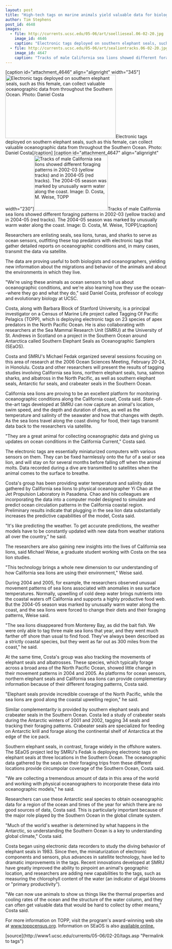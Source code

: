 ```yaml
---
layout: post
title: "High-tech tags on marine animals yield valuable data for biologists and oceanographers"
author: Tim Stephens
post_id: 4648
images:
  - file: http://currents.ucsc.edu/05-06/art/soellieseal.06-02-20.jpg
    image_id: 4646
    caption: "Electronic tags deployed on southern elephant seals, such as this female, can collect valuable oceanographic data from throughout the Southern Ocean. Photo: Daniel Costa"
  - file: http://currents.ucsc.edu/05-06/art/sealiontracks.06-02-20.jpg
    image_id: 4647
    caption: "Tracks of male California sea lions showed different foraging patterns in 2002-03 (yellow tracks) and in 2004-05 (red tracks). The 2004-05 season was marked by unusually warm water along the coast. Image: D. Costa, M. Weise, TOPP"
---
```


[caption id="attachment_4646" align="alignright" width="345"]<a href="http://localhost/mysite/wp-content/uploads/2006/02/soellieseal.06-02-20.jpg"><img class="size-full wp-image-4646" src="http://localhost/mysite/wp-content/uploads/2006/02/soellieseal.06-02-20.jpg" alt="Electronic tags deployed on southern elephant seals, such as this female, can collect valuable oceanographic data from throughout the Southern Ocean. Photo: Daniel Costa" width="345" height="198" /></a>Electronic tags deployed on southern elephant seals, such as this female, can collect valuable oceanographic data from throughout the Southern Ocean. Photo: Daniel Costa[/caption]
[caption id="attachment_4647" align="alignright" width="230"]<a href="http://localhost/mysite/wp-content/uploads/2006/02/sealiontracks.06-02-20.jpg"><img class="size-full wp-image-4647" src="http://localhost/mysite/wp-content/uploads/2006/02/sealiontracks.06-02-20.jpg" alt="Tracks of male California sea lions showed different foraging patterns in 2002-03 (yellow tracks) and in 2004-05 (red tracks). The 2004-05 season was marked by unusually warm water along the coast. Image: D. Costa, M. Weise, TOPP" width="230" height="172" /></a>Tracks of male California sea lions showed different foraging patterns in 2002-03 (yellow tracks) and in 2004-05 (red tracks). The 2004-05 season was marked by unusually warm water along the coast. Image: D. Costa, M. Weise, TOPP[/caption]
<a name="content" id="content"></a>
<p>
  Researchers are enlisting seals, sea lions, tunas, and sharks to serve as ocean sensors, outfitting these top predators with electronic tags that gather detailed reports on oceanographic conditions and, in many cases, transmit the data via satellite.
</p>
<p>
  The data are proving useful to both biologists and oceanographers, yielding new information about the migrations and behavior of the animals and about the environments in which they live.
</p>
<p>
  "We're using these animals as ocean sensors to tell us about oceanographic conditions, and we're also learning how they use the ocean--where they go and what they do," said Daniel Costa, professor of ecology and evolutionary biology at UCSC.
</p>
<p>
  Costa, along with Barbara Block of Stanford University, is a principal investigator on a Census of Marine Life project called Tagging Of Pacific Pelagics (TOPP), which is deploying electronic tags on 23 species of apex predators in the North Pacific Ocean. He is also collaborating with researchers at the Sea Mammal Research Unit (SMRU) at the University of St. Andrews in Scotland on a project in the Southern Ocean around Antarctica called Southern Elephant Seals as Oceanographic Samplers (SEaOS).
</p>
<p>
  Costa and SMRU's Michael Fedak organized several sessions focusing on this area of research at the 2006 Ocean Sciences Meeting, February 20-24, in Honolulu. Costa and other researchers will present the results of tagging studies involving California sea lions, northern elephant seals, tuna, salmon sharks, and albatross in the North Pacific, as well as southern elephant seals, Antarctic fur seals, and crabeater seals in the Southern Ocean.
</p>
<p>
  California sea lions are proving to be an excellent platform for monitoring oceanographic conditions along the California coast, Costa said. State-of-the-art tags developed at SMRU can now capture an animal's location, swim speed, and the depth and duration of dives, as well as the temperature and salinity of the seawater and how that changes with depth. As the sea lions travel along the coast diving for food, their tags transmit data back to the researchers via satellite.
</p>
<p>
  "They are a great animal for collecting oceanographic data and giving us updates on ocean conditions in the California Current," Costa said.
</p>
<p>
  The electronic tags are essentially miniaturized computers with various sensors on them. They can be fixed harmlessly onto the fur of a seal or sea lion, and will stay on for several months before falling off when the animal molts. Data recorded during a dive are transmitted to satellites when the animal comes to the surface to breathe.
</p>
<p>
  Costa's group has been providing water temperature and salinity data gathered by California sea lions to physical oceanographer Yi Chao at the Jet Propulsion Laboratory in Pasadena. Chao and his colleagues are incorporating the data into a computer model designed to simulate and predict ocean circulation patterns in the California coastal region. Preliminary results indicate that plugging in the sea lion data substantially increases the predictive capabilities of the model, Costa said.
</p>
<p>
  "It's like predicting the weather. To get accurate predictions, the weather models have to be constantly updated with new data from weather stations all over the country," he said.
</p>
<p>
  The researchers are also gaining new insights into the lives of California sea lions, said Michael Weise, a graduate student working with Costa on the sea lion studies.
</p>
<p>
  "This technology brings a whole new dimension to our understanding of how California sea lions are using their environment," Weise said.
</p>
<p>
  During 2004 and 2005, for example, the researchers observed unusual movement patterns of sea lions associated with anomalies in sea surface temperatures. Normally, upwelling of cold deep water brings nutrients into the coastal waters off California and supports a highly productive food web. But the 2004-05 season was marked by unusually warm water along the coast, and the sea lions were forced to change their diets and their foraging patterns, Weise said.
</p>
<p>
  "The sea lions disappeared from Monterey Bay, as did the bait fish. We were only able to tag three male sea lions that year, and they went much farther off shore than usual to find food. They've always been described as a strictly coastal species, but they went as far out as 300 miles from the coast," he said.
</p>
<p>
  At the same time, Costa's group was also tracking the movements of elephant seals and albatrosses. These species, which typically forage across a broad area of the North Pacific Ocean, showed little change in their movement patterns in 2004 and 2005. As platforms for ocean sensors, northern elephant seals and California sea lions can provide complementary information because of their different foraging patterns, Costa said.
</p>
<p>
  "Elephant seals provide incredible coverage of the North Pacific, while the sea lions are good along the coastal upwelling region," he said.
</p>
<p>
  Similar complementarity is provided by southern elephant seals and crabeater seals in the Southern Ocean. Costa led a study of crabeater seals during the Antarctic winters of 2001 and 2002, tagging 34 seals and tracking their foraging patterns. Crabeater seals are specialized for feeding on Antarctic krill and forage along the continental shelf of Antarctica at the edge of the ice pack.
</p>
<p>
  Southern elephant seals, in contrast, forage widely in the offshore waters. The SEaOS project led by SMRU's Fedak is deploying electronic tags on elephant seals at three locations in the Southern Ocean. The oceanographic data gathered by the seals on their foraging trips from these different locations provide circumpolar coverage of the Southern Ocean, Costa said.
</p>
<p>
  "We are collecting a tremendous amount of data in this area of the world and working with physical oceanographers to incorporate these data into oceanographic models," he said.
</p>
<p>
  Researchers can use these Antarctic seal species to obtain oceanographic data for a region of the ocean and times of the year for which there are no good sources of data, Costa said. This is particularly important because of the major role played by the Southern Ocean in the global climate system.
</p>
<p>
  "Much of the world's weather is determined by what happens in the Antarctic, so understanding the Southern Ocean is a key to understanding global climate," Costa said.
</p>
<p>
  Costa began using electronic data recorders to study the diving behavior of elephant seals in 1983. Since then, the miniaturization of electronic components and sensors, plus advances in satellite technology, have led to dramatic improvements in the tags. Recent innovations developed at SMRU have greatly improved the ability to pinpoint an animal's geographic location, and researchers are adding new capabilities to the tags, such as measuring the chlorophyll content of the water (an indicator of algal blooms or "primary productivity").
</p>
<p>
  "We can now use animals to show us things like the thermal properties and cooling rates of the ocean and the structure of the water column, and they can often get valuable data that would be hard to collect by other means," Costa said.
</p>
<p>
  For more information on TOPP, visit the program's award-winning web site at <a href="http://www.toppcensus.org">www.toppcensus.org</a>. Information on SEaOS is also <a href="http://biology.st-andrews.ac.uk/seaos/index.html">available online.</a>
</p>
[source](http://www1.ucsc.edu/currents/05-06/02-20/tags.asp "Permalink to tags")
